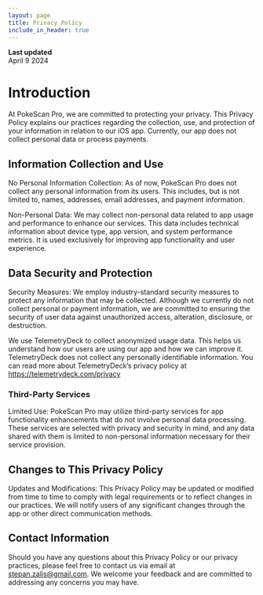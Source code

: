 ```yaml
---
layout: page
title: Privacy Policy
include_in_header: true
---
```


**Last updated**  
April 9 2024

# Introduction
At PokeScan Pro, we are committed to protecting your privacy. This Privacy Policy explains our practices regarding the collection, use, and protection of your information in relation to our iOS app. Currently, our app does not collect personal data or process payments.
<br>

## Information Collection and Use
No Personal Information Collection: As of now, PokeScan Pro does not collect any personal information from its users. This includes, but is not limited to, names, addresses, email addresses, and payment information.

Non-Personal Data: We may collect non-personal data related to app usage and performance to enhance our services. This data includes technical information about device type, app version, and system performance metrics. It is used exclusively for improving app functionality and user experience.
<br>
## Data Security and Protection
Security Measures: We employ industry-standard security measures to protect any information that may be collected. Although we currently do not collect personal or payment information, we are committed to ensuring the security of user data against unauthorized access, alteration, disclosure, or destruction.

We use TelemetryDeck to collect anonymized usage data. This helps us understand how our users are using our app and how we can improve it. TelemetryDeck does not collect any personally identifiable information. You can read more about TelemetryDeck’s privacy policy at https://telemetrydeck.com/privacy

### Third-Party Services
Limited Use: PokeScan Pro may utilize third-party services for app functionality enhancements that do not involve personal data processing. These services are selected with privacy and security in mind, and any data shared with them is limited to non-personal information necessary for their service provision.
<br>
## Changes to This Privacy Policy
Updates and Modifications: This Privacy Policy may be updated or modified from time to time to comply with legal requirements or to reflect changes in our practices. We will notify users of any significant changes through the app or other direct communication methods.
<br>
## Contact Information
Should you have any questions about this Privacy Policy or our privacy practices, please feel free to contact us via email at stepan.zalis@gmail.com. We welcome your feedback and are committed to addressing any concerns you may have.
